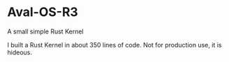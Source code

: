 # Aval-OS-R3
A small simple Rust Kernel 

I built a Rust Kernel in about 350 lines of code.
Not for production use, it is hideous.

